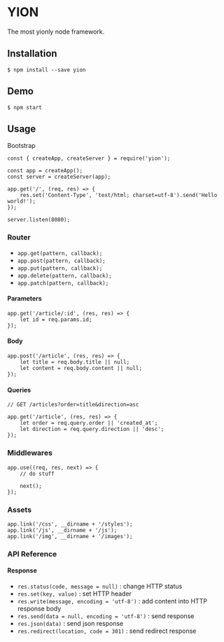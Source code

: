 # YION

The most yionly node framework.

## Installation

```
$ npm install --save yion
```

## Demo

```
$ npm start
```

## Usage

Bootstrap

```node
const { createApp, createServer } = require('yion');

const app = createApp();
const server = createServer(app);

app.get('/', (req, res) => {
    res.set('Content-Type', 'text/html; charset=utf-8').send('Hello world!');
});

server.listen(8080);
```

### Router
 * `app.get(pattern, callback);`
 * `app.post(pattern, callback);`
 * `app.put(pattern, callback);`
 * `app.delete(pattern, callback);`
 * `app.patch(pattern, callback);`

#### Parameters

```node
app.get('/article/:id', (res, res) => {
    let id = req.params.id;
});
```

#### Body

```node
app.post('/article', (res, res) => {
    let title = req.body.title || null;
    let content = req.body.content || null;
});
```

#### Queries

```node
// GET /articles?order=title&direction=asc

app.get('/article', (res, res) => {
    let order = req.query.order || 'created_at';
    let direction = req.query.direction || 'desc';
});
```

### Middlewares

```node
app.use((req, res, next) => {
    // do stuff

    next();
});
```

### Assets

```node
app.link('/css', __dirname + '/styles');
app.link('/js', __dirname + '/js');
app.link('/img', __dirname + '/images');
```

### API Reference

#### Response

 * `res.status(code, message = null)` : change HTTP status
 * `res.set(key, value)` : set HTTP header
 * `res.write(message, encoding = 'utf-8')` : add content into HTTP response body
 * `res.send(data = null, encoding = 'utf-8')` : send response
 * `res.json(data)` : send json response
 * `res.redirect(location, code = 301)` : send redirect response
